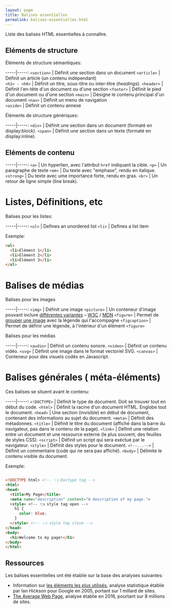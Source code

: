 ```yaml
---
layout: page
title: Balises essentielles
permalink: balises-essentielles.html
---
```


Liste des balises HTML essentielles à connaître.

## Eléments de structure

Éléments de structure sémantiques:

-----|-----:
`<section>` | Définit une section dans un document
`<article>` | Définit un article (un contenu indépendant)  
`<h1> - <h6>` | Définit un titre, sous-titre ou inter-titre (*headings*).
`<header>` | Définit l'en-tête d'un document ou d'une section
`<footer>` | Définit le pied d'un document ou d'une section 
`<main>` | Désigne le contenu principal d'un document 
`<nav>` | Définit un menu de navigation  
`<aside>` | Définit un contenu annexe

Éléments de structure génériques:

-----|-----:
`<div>` | Définit une section dans un document (formaté en display:block).
`<span>` | Définit une section dans un texte (formaté en display:inline).

## Eléments de contenu

-----|-----:
`<a>` | Un hyperlien, avec l'attribut `href` indiquant la cible. 
`<p>` | Un paragraphe de texte 
`<em>` | Du texte avec "emphase", rendu en italique. 
`<strong>` | Du texte avec ume importance forte, rendu en gras.
`<br>` | Un retour de ligne simple (line break).


Listes, Définitions, etc
===

Balises pour les listes:

-----|-----:
`<ul>` | Defines an unordered list
`<li>` | Defines a list item

Exemple: 

```html
<ul>
  <li>Elément 1</li>
  <li>Elément 2</li>
  <li>Elément 3</li>
</ul>
```

Balises de médias
===

Balises pour les images

-----|-----:
`<img>` | Définit une image
`<picture>` | Un conteneur d'image pouvant inclure [différentes variantes](https://cours-web.ch/media/25-balise-picture.html) – [W3C](http://w3c.github.io/html/semantics-embedded-content.html#the-picture-element) / [MDN](https://developer.mozilla.org/fr/docs/Web/HTML/Element/picture)
`<figure>` | Permet de [grouper une image](https://cours-web.ch/media/20-balise-figure.html) avec la légende qui l'accompagne
`<figcaption>` | Permet de définir une légende, à l'intérieur d'un élément `<figure>`

Balises pour les médias

-----|-----:
`<audio>` | Définit un contenu sonore.
`<video>` | Définit un contenu vidéo.
`<svg>` | Définit une image dans le format vectoriel SVG.
`<canvas>` | Conteneur pour des visuels codés en Javascript.


Balises générales ( méta-éléments)
===

Ces balises se situent avant le contenu:

-----|-----:
`<!DOCTYPE>` | Définit le type de document. Doit se trouver tout en début du code.
`<html>` | Définit la racine d'un document HTML. Englobe tout le document. 
`<head>` | Une section (invisible) en début de document, contenant des informations au sujet du document.
`<meta>` | Définit des métadonnes.
`<title>` | Définit le titre du document (affiché dans la barre du navigateur, pas dans le contenu de la page).
`<link>` | Définit une relation entre un document et une ressource externe (le plus souvent, des feuilles de styles CSS).
`<script>` | Définit un script qui sera exéctué par le navigateur.
`<style>` | Définit des styles pour le document.
`<!--...-->` | Définit un commentaire (code qui ne sera pas affiché).
`<body>` | Délimite le contenu visible du document.

Exemple:

```html

<!DOCTYPE html> <!-- 👈 Doctype tag -->
<html>
<head>
  <title>My Page</title>
  <meta name="description" content="A description of my page.">
  <style> <!-- 👈 style tag open -->
    h1 {
      color: blue;
    }
  </style> <!-- 👈 style tag close -->
</head>
<body>
  <h1>Welcome to my page!</h1>
</body>
</html>

```


## Ressources

Les balises essentielles ont été établie sur la base des analyses suivantes:

- Information sur [les éléments les plus utilisés](https://web.archive.org/web/20131003124411/https://developers.google.com/webmasters/state-of-the-web/2005/pages), analyse statistique établie par Ian Hickson pour Google en 2005, portant sur 1 millard de sites.
- [The Average Web Page](https://css-tricks.com/average-web-page-data-analyzing-8-million-websites/), analyse établie en 2016, pourtant sur 8 millions de sites.